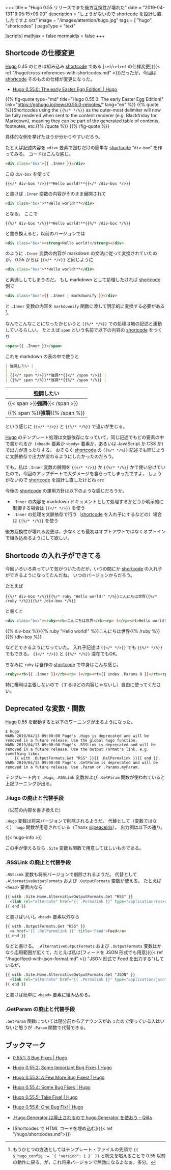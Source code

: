 +++
title = "Hugo 0.55 リリースでまた後方互換性が壊れた"
date = "2019-04-13T19:05:15+09:00"
description = "しょうがないので shortcode を設計し直したですよ orz"
image = "/images/attention/hugo.jpg"
tags = [ "hugo", "shortcodes" ]
pageType = "text"

[scripts]
  mathjax = false
  mermaidjs = false
+++

## Shortcode の仕様変更

[Hugo] 0.45 のときは組み込み [shortcode] である [`ref`/`relref` の仕様変更]({{< ref "/hugo/cross-references-with-shortcodes.md" >}})だったが，今回は [shortcode] そのものの仕様が変更になった。

- [Hugo 0.55.0: The early Easter Egg Edition! | Hugo](https://gohugo.io/news/0.55.0-relnotes/)

{{% fig-quote type="md" title="Hugo 0.55.0: The early Easter Egg Edition!" link="https://gohugo.io/news/0.55.0-relnotes/" lang="en" %}}
{{% quote %}}Shortcodes using the `{{%/* */%}}` as the outer-most delimiter will now be fully rendered when sent to the content renderer (e.g. Blackfriday for Markdown), meaning they can be part of the generated table of contents, footnotes, etc.{{% /quote %}}
{{% /fig-quote %}}

具体的な例を挙げたほうが分かりやすいだろう。

たとえば記述内容を `<div>` 要素で囲むだけの簡単な [shortcode] “`div-box`” を作ってみる。
コードはこんな感じ。

```html
<div class="box">{{ .Inner }}</div>
```

この `div-box` を使って

```text
{{</* div-box */>}}**Hello world!**{{</* /div-box */>}}
```
 
と書けば `.Inner` 変数の内容がそのまま展開されて

```html
<div class="box">**Hello world!**</div>
```

となる。
ここで

```text
{{%/* div-box */%}}**Hello world!**{{%/* /div-box */%}}
```

と書き換えると，以前のバージョンでは

```html
<div class="box"><strong>Hello world!</strong></div>
```

のように `.Inner` 変数の内容が markdown の文法に従って変換されていたのが， 0.55 からは `{{</* */>}}` と同じように

```html
<div class="box">**Hello world!**</div>
```

と素通ししてしまうのだ。
もし markdown として処理したければ [shortcode] 側で

```html
<div class="box">{{ .Inner | markdownify }}</div>
```

と `.Inner` 変数の内容を `markdownify` 関数に渡して明示的に変換する必要がある[^c1]。

[^c1]: もうひとつの方法としてはテンプレート・ファイルの先頭で ``{{ $_hugo_config := `{ "version": 1 }` }}`` と呪文を唱えることで 0.55 以前の動作に戻る。が，これ将来バージョンで無効になるよなぁ，多分。

なんでこんなことになったかというと `{{%/* */%}}` での処理は地の記述と連動しているらしい。
たとえば `span` という名前で以下の内容の [shortcode] をつくり

```html
<span>{{ .Inner }}</span>
```

これを markdown の表の中で使うと

```markdown
| 強調したい |
| ---------- |
| {{</* span */>}}**強調**{{</* /span */>}} |
| {{%/* span */%}}**強調**{{%/* /span */%}} |
```

| 強調したい                         |
| ---------------------------------- |
| {{< span >}}**強調**{{< /span >}} |
| {{% span %}}**強調**{{% /span %}}  |

という感じに `{{</* */>}}` と `{{%/* */%}}` で違いが生じる。

[Hugo] のテンプレート処理は文脈依存になっていて，同じ記述でもどの要素の中で書かれるか（`<head>` 要素か `<body>` 要素か，あるいは JavaScript か CSS か）で出力が違ったりする。
おそらく [shortcode] の `{{%/* */%}}` 記述でも同じように文脈依存で出力が変わるようにしたかったのだろう。

でも，私は `.Inner` 変数の展開を `{{</* */>}}` か `{{%/* */%}}` かで使い分けていたので，今回のアップデートで大ダメージを食らってしまったですよ。
しょうがないので [shortcode] を設計し直したけどね `orz`

今後の [shortcode] の運用方針は以下のような感じだろうか。

- `.Inner` の内容を markdown ドキュメントとして処理するかどうか明示的に制御する場合は `{{</* */>}}` を使う
- `.Inner` の処理を文脈依存で行う（[shortcode] を入れ子にするなどの）場合は `{{%/* */%}}` を使う

後方互換性が壊れる変更は，少なくとも最初はオプトアウトではなくオプトインで組み込めるようにして欲しい。

## Shortcode の入れ子ができてる

今回いろいろ弄っていて気がついたのだが，いつの間にか [shortcode] の入れ子ができるようになってたんだね。
いつのバージョンからだろう。

たとえば

```text
{{%/* div-box */%}}{{%/* ruby "Hello world!" */%}}こんにちは世界{{%/* /ruby */%}}{{%/* /div-box */%}}
```

と書くと

```html
<div class="box"><ruby><rb>こんにちは世界</rb><rp> (</rp><rt>Hello world!</rt><rp>) </rp></ruby></div>
```

{{% div-box %}}{{% ruby "Hello world!" %}}こんにちは世界{{% /ruby %}}{{% /div-box %}}

などとできるようになっていた。
入れ子記述は `{{</* */>}}` でも `{{%/* */%}}` でもできる。
`{{</* */>}}` と `{{%/* */%}}` 混在でもOK。

ちなみに `ruby` は自作の [shortcode] で中身はこんな感じ。

```html
<ruby><rb>{{ .Inner }}</rb><rp> (</rp><rt>{{ index .Params 0 }}</rt><rp>) </rp></ruby>
```

特に権利は主張しないので（するほどの内容じゃないし）自由に使ってください。

## Deprecated な変数・関数

[Hugo] 0.55 を起動すると以下のワーニングが出るようになった。

```text
$ hugo
WARN 2019/04/13 09:00:00 Page's .Hugo is deprecated and will be removed in a future release. Use the global hugo function.
WARN 2019/04/13 09:00:00 Page's .RSSLink is deprecated and will be removed in a future release. Use the Output Format's link, e.g. something like:
    {{ with .OutputFormats.Get "RSS" }}{{ .RelPermalink }}{{ end }}.
WARN 2019/04/13 09:00:00 Page's .GetParam is deprecated and will be removed in a future release. Use .Param or .Params.myParam.
```

テンプレート内で `.Hugo`, `.RSSLink` 変数および `.GetParam` 関数が使われていると上記ワーニングが出る。

### .Hugo の廃止と代替手段

（以前の内容を書き換えた）

`.Hugo` 変数は将来バージョンで削除されるようだ。
代替として（変数ではなく） `hugo` 関数が用意されている（Thanx [@peaceiris](https://twitter.com/piris314/status/1117092823159853057)）。
出力例は以下の通り。

{{< hugo-info >}}

この手が使えるなら `.Site` 変数も関数で用意してほしいものである。

### .RSSLink の廃止と代替手段

`.RSSLink` 変数も将来バージョンで削除されるようだ。
代替として `.AlternativeOutputFormats` および `.OutputFormats` 変数が使える。
たとえば `<head>` 要素内なら

```html
{{ with .Site.Home.AlternativeOutputFormats.Get "RSS" }}
  <link rel="alternate" href="{{ .Permalink }}" type="application/rss+xml" title="{{ $.Site.Title | plainify }}">
{{ end }}
```

と書けばいいし `<head>` 要素以外なら

```html
{{ with .OutputFormats.Get "RSS" }}
  <a href='{{ .RelPermalink }}' title='Feed'>Feed</a>
{{ end }}
```

などと書ける。
`.AlternativeOutputFormats` および `.OutputFormats` 変数はかなり応用範囲が広くて，たとえば私は[フィードを JSON 形式でも用意]({{< ref "/hugo/feed-with-json-format.md" >}} "JSON 形式で Feed を出力する")しているが，

```html
{{ with .Site.Home.AlternativeOutputFormats.Get "JSON" }}
  <link rel="alternate" href="{{ .Permalink }}" type="application/json" title="{{ $.Site.Title | plainify }}">
{{ end }}
```

と書けば簡単に `<head>` 要素に組み込める。

### .GetParam の廃止と代替手段

`.GetParam` 関数については随分前からアナウンスがあったので使っている人はいないと思うが `.Param` 関数で代替できる。

## ブックマーク

- [0.55.1: 3 Bug Fixes | Hugo](https://gohugo.io/news/0.55.1-relnotes/)
- [Hugo 0.55.2: Some Important Bug Fixes | Hugo](https://gohugo.io/news/0.55.2-relnotes/)
- [Hugo 0.55.3: A Few More Bug Fixes! | Hugo](https://gohugo.io/news/0.55.3-relnotes/)
- [Hugo 0.55.4: Some Bug Fixes | Hugo](https://gohugo.io/news/0.55.4-relnotes/)
- [Hugo 0.55.5: Take Five! | Hugo](https://gohugo.io/news/0.55.5-relnotes/)
- [Hugo 0.55.6: One Bug Fix! | Hugo](https://gohugo.io/news/0.55.6-relnotes/)

- [.Hugo.Generator は廃止されるので hugo.Generator を使おう - Qiita](https://qiita.com/peaceiris/items/b6d611e184b2f28cc0ab)

- [Shortcodes で HTML コードを埋め込む]({{< ref "/hugo/shortcodes.md">}})

[Hugo]: https://gohugo.io/ "The world’s fastest framework for building websites | Hugo"
[shortcode]: https://gohugo.io/extras/shortcodes/ "Shortcodes | Hugo"
